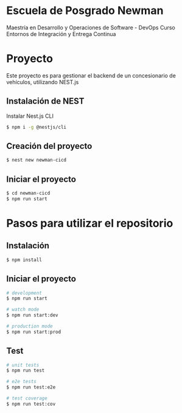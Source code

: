 # Escuela de Posgrado Newman
Maestría en Desarrollo y Operaciones de Software - DevOps
Curso Entornos de Integración y Entrega Continua

# Proyecto
Este proyecto es para gestionar el backend de un concesionario de vehículos, utilizando NEST.js

## Instalación de NEST

Instalar Nest.js CLI

```bash
$ npm i -g @nestjs/cli
```

## Creación del proyecto

```bash
$ nest new newman-cicd
```

## Iniciar el proyecto

```bash
$ cd newman-cicd
$ npm run start
```

# Pasos para utilizar el repositorio
## Instalación

```bash
$ npm install
```

## Iniciar el proyecto

```bash
# development
$ npm run start

# watch mode
$ npm run start:dev

# production mode
$ npm run start:prod
```

## Test

```bash
# unit tests
$ npm run test

# e2e tests
$ npm run test:e2e

# test coverage
$ npm run test:cov
```
